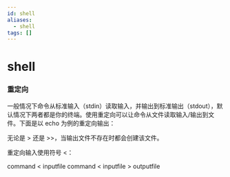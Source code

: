 ```yaml
---
id: shell
aliases:
  - shell
tags: []
---
```


# shell

### 重定向

一般情况下命令从标准输入（stdin）读取输入，并输出到标准输出（stdout），默认情况下两者都是你的终端。使用重定向可以让命令从文件读取输入/输出到文件。下面是以 echo 为例的重定向输出：

无论是 > 还是 >>，当输出文件不存在时都会创建该文件。

重定向输入使用符号 <：

command < inputfile
command < inputfile > outputfile

